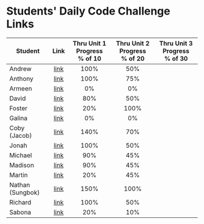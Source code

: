 # Students' Daily Code Challenge Links

| Student | Link | Thru Unit 1 Progress<br>% of 10 | Thru Unit 2 Progress<br>% of 20 | Thru Unit 3 Progress<br>% of 30|
|---|:---:|:---:|:---:|:---:|
| Andrew | [link](https://git.generalassemb.ly/parke415/daily-js-code-challenges) | 100% | 50% |  |
| Anthony | [link](https://git.generalassemb.ly/thedbzr/daily-js-code-challenges) | 100% | 75% |  |
| Armeen | [link](https://git.generalassemb.ly/armeen/daily-js-code-challenges) | 0% | 0% |  |
| David | [link](https://git.generalassemb.ly/DaCo/daily-js-code-challenges) | 80% | 50% |  |
| Foster | [link](https://git.generalassemb.ly/fosterhorak/daily-js-code-challenges) | 20% | 100% |  |
| Galina | [link](https://git.generalassemb.ly/gkutieva/daily-js-code-challenges) | 0% | 0% |  |
| Coby (Jacob) | [link](https://git.generalassemb.ly/cobycobyk/daily-js-code-challenges) | 140% | 70% |  |
| Jonah | [link](https://git.generalassemb.ly/jonahmallard/daily-js-code-challenges) | 100% | 50% |  |
| Michael | [link](https://git.generalassemb.ly/mgrebowicz/daily-js-code-challenges) | 90% | 45% |  |
| Madison | [link](https://git.generalassemb.ly/mlisle/daily-js-code-challenges) | 90% | 45% |  |
| Martin | [link](https://git.generalassemb.ly/BlueCadet-3/daily-js-code-challenges) | 20% | 45% |  |
| Nathan (Sungbok) | [link](https://git.generalassemb.ly/grey1287/daily-js-code-challenges) | 150% | 100% |  |
| Richard | [link](https://git.generalassemb.ly/r-e-williams/daily-js-code-challenges/) | 100% | 50% |  |
| Sabona | [link](https://git.generalassemb.ly/sabona/daily-js-code-challenges) | 20% | 10% |  |

